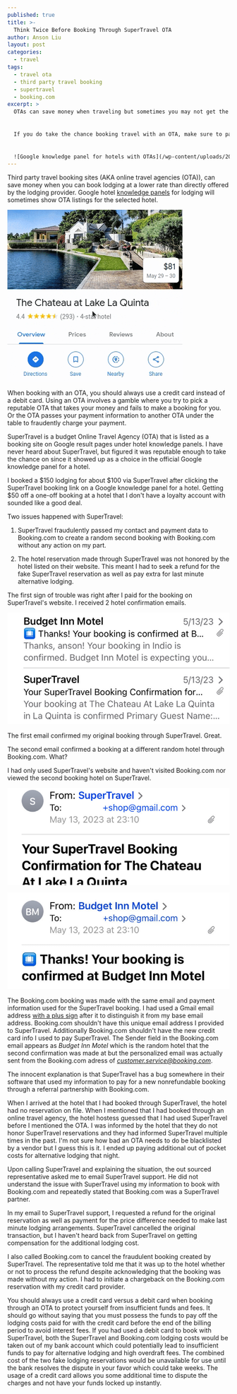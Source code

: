 ```yaml
---
published: true
title: >-
  Think Twice Before Booking Through SuperTravel OTA
author: Anson Liu
layout: post
categories:
  - travel
tags:
  - travel ota
  - third party travel booking
  - supertravel
  - booking.com
excerpt: >
  OTAs can save money when traveling but sometimes you may not get the reservation you wanted. SuperTravel OTA booked a nonexistent reservation and used the payment info on another OTA without my permission.


  If you do take the chance booking travel with an OTA, make sure to pay with a credit card. 


  ![Google knowledge panel for hotels with OTAs](/wp-content/uploads/2023/05/google-hotel-ota-knowledge-panel.gif)
---
```


Third party travel booking sites (AKA online travel agencies (OTA)), can save money when you can book lodging at a lower rate than directly offered by the lodging provider. Google hotel [knowledge panels](https://support.google.com/knowledgepanel/answer/9163198?hl=en) for lodging will sometimes show OTA listings for the selected hotel.

![Google knowledge panel for hotels with OTAs](/wp-content/uploads/2023/05/google-hotel-ota-knowledge-panel.gif)

When booking with an OTA, you should always use a credit card instead of a debit card. Using an OTA involves a gamble where you try to pick a reputable OTA that takes your money and fails to make a booking for you. Or the OTA passes your payment information to another OTA under the table to fraudently charge your payment.

SuperTravel is a budget Online Travel Agency (OTA) that is listed as a booking site on Google result pages under hotel knowledge panels. I have never heard about SuperTravel, but figured it was reputable enough to take the chance on since it showed up as a choice in the official Google knowledge panel for a hotel.

I booked a $150 lodging for about $100 via SuperTravel after clicking the SuperTravel booking link on a Google knowledge panel for a hotel. Getting $50 off a one-off booking at a hotel that I don't have a loyalty account with sounded like a good deal.

Two issues happened with SuperTravel:

1. SuperTravel fraudulently passed my contact and payment data to Booking.com to create a random second booking with Booking.com without any action on my part.

2. The hotel reservation made through SuperTravel was not honored by the hotel listed on their website. This meant I had to seek a refund for the fake SuperTravel reservation as well as pay extra for last minute alternative lodging.

The first sign of trouble was right after I paid for the booking on SuperTravel's website. I received 2 hotel confirmation emails.

![Google knowledge panel for hotels with OTAs](/wp-content/uploads/2023/05/2-hotel-confirmations.jpg)

The first email confirmed my original booking through SuperTravel. Great.

The second email confirmed a booking at a different random hotel through Booking.com. What?

I had only used SuperTravel's website and haven't visited Booking.com nor viewed the second booking hotel on SuperTravel.

![SuperTravel confirmation](/wp-content/uploads/2023/05/supertravel-confirmation.jpg)

![Booking.com confirmation](/wp-content/uploads/2023/05/bookingcom-confirmation.jpg)

The Booking.com booking was made with the same email and payment information used for the SuperTravel booking. I had used a Gmail email address [with a plus sign](https://gmail.googleblog.com/2008/03/2-hidden-ways-to-get-more-from-your.html) after it to distinguish it from my base email address. Booking.com shouldn't have this unique email address I provided to SuperTravel. Additionally Booking.com shouldn't have the new credit card info I used to pay SuperTravel. The Sender field in the Booking.com email appears as *Budget Inn Motel* which is the random hotel that the second confirmation was made at but the personalized email was actually sent from the Booking.com adress of *customer.service@booking.com*.

The innocent explanation is that SuperTravel has a bug somewhere in their software that used my information to pay for a new nonrefundable booking through a referral partnership with Booking.com.

When I arrived at the hotel that I had booked through SuperTravel, the hotel had no reservation on file. When I mentioned that I had booked through an online travel agency, the hotel hostess guessed that I had used SuperTravel before I mentioned the OTA. I was informed by the hotel that they do not honor SuperTravel reservations and they had informed SuperTravel multiple times in the past. I'm not sure how bad an OTA needs to do be blacklisted by a vendor but I guess this is it. I ended up paying additional out of pocket costs for alternative lodging that night.

Upon calling SuperTravel and explaining the situation, the out sourced representative asked me to email SuperTravel support. He did not understand the issue with SuperTravel using my information to book with Booking.com and repeatedly stated that Booking.com was a SuperTravel partner.

In my email to SuperTravel support, I requested a refund for the original reservation as well as payment for the price difference needed to make last minute lodging arrangements. SuperTravel cancelled the original transaction, but I haven't heard back from SuperTravel on getting compensation for the additional lodging cost.

I also called Booking.com to cancel the fraudulent booking created by SuperTravel. The representative told me that it was up to the hotel whether or not to process the refund despite acknowledging that the booking was made without my action. I had to initiate a chargeback on the Booking.com reservation with my credit card provider.

You should always use a credit card versus a debit card when booking through an OTA to protect yourself from insufficient funds and fees. It should go without saying that you must possess the funds to pay off the lodging costs paid for with the credit card before the end of the billing period to avoid interest fees. If you had used a debit card to book with SuperTravel, both the SuperTravel and Booking.com lodging costs would be taken out of my bank account which could potentially lead to insufficient funds to pay for alternative lodging and high overdraft fees. The combined cost of the two fake lodging reservations would be unavailable for use until the bank resolves the dispute in your favor which could take weeks. The usage of a credit card allows you some additional time to dispute the charges and not have your funds locked up instantly.
